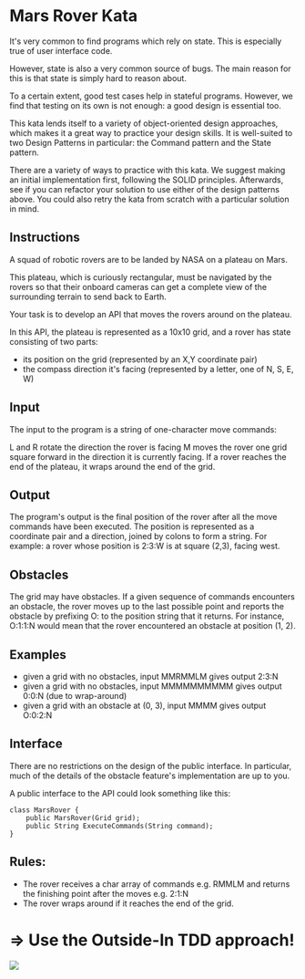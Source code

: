 ﻿# Mars Rover Kata

It's very common to find programs which rely on state. This is especially true of user interface code.

However, state is also a very common source of bugs. The main reason for this is that state is simply hard to reason about.

To a certain extent, good test cases help in stateful programs. However, we find that testing on its own is not enough: a good design is essential too.

This kata lends itself to a variety of object-oriented design approaches, which makes it a great way to practice your design skills. It is well-suited to two Design Patterns in particular: the Command pattern and the State pattern.

There are a variety of ways to practice with this kata. We suggest making an initial implementation first, following the SOLID principles. Afterwards, see if you can refactor your solution to use either of the design patterns above. You could also retry the kata from scratch with a particular solution in mind.

## Instructions
A squad of robotic rovers are to be landed by NASA on a plateau on Mars.

This plateau, which is curiously rectangular, must be navigated by the rovers so that their onboard cameras can get a complete view of the surrounding terrain to send back to Earth.

Your task is to develop an API that moves the rovers around on the plateau.

In this API, the plateau is represented as a 10x10 grid, and a rover has state consisting of two parts:

- its position on the grid (represented by an X,Y coordinate pair)
- the compass direction it's facing (represented by a letter, one of N, S, E, W)

## Input
The input to the program is a string of one-character move commands:

L and R rotate the direction the rover is facing
M moves the rover one grid square forward in the direction it is currently facing.
If a rover reaches the end of the plateau, it wraps around the end of the grid.

## Output
The program's output is the final position of the rover after all the move commands have been executed. The position is represented as a coordinate pair and a direction, joined by colons to form a string. For example: a rover whose position is 2:3:W is at square (2,3), facing west.

## Obstacles
The grid may have obstacles. If a given sequence of commands encounters an obstacle, the rover moves up to the last possible point and reports the obstacle by prefixing O: to the position string that it returns. For instance, O:1:1:N would mean that the rover encountered an obstacle at position (1, 2).

## Examples
- given a grid with no obstacles, input MMRMMLM gives output 2:3:N
- given a grid with no obstacles, input MMMMMMMMMM gives output 0:0:N (due to wrap-around)
- given a grid with an obstacle at (0, 3), input MMMM gives output O:0:2:N


## Interface
There are no restrictions on the design of the public interface. In particular, much of the details of the obstacle feature's implementation are up to you.

A public interface to the API could look something like this:

```
class MarsRover {
    public MarsRover(Grid grid);
    public String ExecuteCommands(String command);
}
```

## Rules:

- The rover receives a char array of commands e.g. RMMLM and returns the finishing point after the moves e.g. 2:1:N
- The rover wraps around if it reaches the end of the grid.


# => Use the Outside-In TDD approach!
![](AcceptanceTestLoops.jpg)